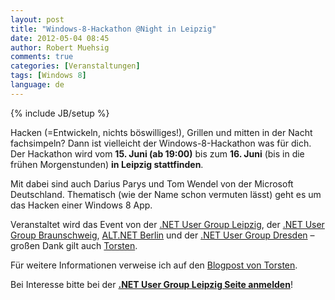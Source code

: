 ```yaml
---
layout: post
title: "Windows-8-Hackathon @Night in Leipzig"
date: 2012-05-04 08:45
author: Robert Muehsig
comments: true
categories: [Veranstaltungen]
tags: [Windows 8]
language: de
---
```

{% include JB/setup %}
<p>Hacken (=Entwickeln, nichts böswilliges!), Grillen und mitten in der Nacht fachsimpeln? Dann ist vielleicht der Windows-8-Hackathon was für dich. Der Hackathon wird vom <strong>15. Juni (ab 19:00)</strong> bis zum <strong>16. Juni</strong> (bis in die frühen Morgenstunden) <strong>in Leipzig stattfinden</strong>.&nbsp; </p> <p>Mit dabei sind auch Darius Parys und Tom Wendel von der Microsoft Deutschland. Thematisch (wie der Name schon vermuten lässt) geht es um das Hacken einer Windows 8 App.</p> <p>Veranstaltet wird das Event von der <a href="http://dotnet-leipzig.de/">.NET User Group Leipzig</a>, der <a href="http://www.dotnet-braunschweig.de/">.NET User Group Braunschweig</a>, <a href="http://www.altnetberlin.de/">ALT.NET Berlin</a> und der <a href="http://dd-dotnet.de/">.NET User Group Dresden</a> – großen Dank gilt auch <a href="http://blogs.compactframework.de/Torsten.Weber/">Torsten</a>.</p> <p>Für weitere Informationen verweise ich auf den <a href="http://blogs.compactframework.de/Torsten.Weber/2012/04/29/Windows8Hackathon+Night.aspx">Blogpost von Torsten</a>.</p> <p>Bei Interesse bitte bei der <strong><a href="http://dotnet-leipzig.de/veranstaltungen/dnug-event-2012-windows-8-hackathon/">.NET User Group Leipzig Seite anmelden</a></strong>!</p>
